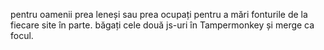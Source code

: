 pentru oamenii prea leneși sau prea ocupați pentru a mări fonturile de la fiecare site în parte. băgați cele două js-uri în Tampermonkey și merge ca focul. 
